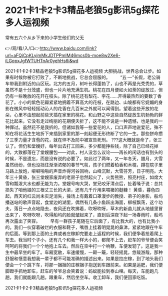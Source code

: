 # 2021卡1卡2卡3精品老狼5g影讯5g探花多人运视频
常有五六个从乡下来的小学生他们的父无

👉/观/看/入/口👉http://www.baidu.com/link?url=aFQjCpKLyjmMkJDTPPmIM46mcs0b-moe8w2Xe6-iLGqpxJgfWTUHTnAr0yehHs6i&wd

2021卡1卡2卡3精品老狼5g影讯5g探花多人运视频	大胆挑战，世界总会让步。如果有时候你被它打败了，不断地挑战，它总会屈服的。
　　“五·一”长假，老公骑车带我到附近的山区玩。北方的五月，树叶长得蓬勃了，山也不再是光秃秃的，草虽然不是十分茂盛，但也一片片地充满生机。桃花在四月便如火如荼的绽放过，但仍有一些晚放的花开在枝头。除了桃花还有梨花、李花……开得最热烈的要数丁香花了。小小的紫色花瓣紧紧地拥着不算高大的花枝，在路边、山坡都有它妩媚的身影在微风中轻轻摇动沁人的花香在几百米之外就可以闻得到。望着这些开放的花朵，心里不由想起前些天插在家里的桃花。和山野之中这些自然绽放生机勃勃的鲜花比起来，它没有走过绚丽的花期便夭折了，这不能不说是一种遗憾，也是我的一种罪过。虽然花不是我折的，但诸如我等一些爱花的人，口口声声地说爱花，殊不知在将花活生生地折下来插到家里的那一刻起便无形终断了它的一生。那些拼命攒了三季力量才含苞的花，就在悴不及防中被宣告死刑。
???这大概就是命了，张三认了。但仍和堂嫂好，每年出去打工回来，多少都能挣些钱，除了自己已经花掉的，大致都落在了堂嫂腰包——对此，村人没怎么议论——再长的闲话也有到头的时候，不是遗忘，而是没有说的必要了。如此过了两年，又一年冬天，腊月，大雪虽然纷纷，但也没挡住渐渐浓郁的春节气氛，孩子们燃着柏香和木棍，蹲在院子里马路上放炮，噼噼啪啪的声音炸得河谷回响，山峰沉默，大雪芬芳，日子明亮。大年三十黄昏，张三堂嫂家废弃的老房子忽然起火了，火势熊熊，照亮村庄，如席大雪和瓢泼大水也都无能为力。堂嫂号啕大哭，堂兄咬牙清点后，扯着嗓子说：总共损失了咱他娘的三根丈三长的大梁，还有几千斤用来喂猪的麸糠！
黄昏，暮色四起，西天的红云尚未实足消失，操场上有戴着口罩漫步的教授、弟子的身影，船坞播送站的歌声音起，食堂边的湖里，偶然有几条小鱼跃出海面，柳枝飘荡，这个功夫，落日一点点地隐去，夜风还在吹拂着，吹呀吹呀，草木的新苗儿就从地缝里冒出来了，吹呀吹呀，吹得船坞的脸就皱起来了，直到后深夜下起一场春雨时，船坞再次露出了笑容。
　　早有一群孩子尾随在它后面了，有比我大的，也有比我小的。我们一伙穿着破烂的衣服和鞋子，嘴唇上挂着明晃晃的鼻涕，紧紧地跟在牛车的后面。等到那上面的土粪或者庄稼卸完要走上返程的时候，我们便争着抢着爬上车去。我当时个子小，还有几个和我一样大小的，都爬不上去，赶车的爷爷便会笑呵呵的将我们一个个地抱上车去。然后在空中打一个响鞭，车便发轫了。这是我一生中最早坐的车了。车厢宽敞，车速缓慢，一颠一簸，轻轻摇晃，悠哉游哉，那种舒服和惬意我想我一辈子都不可能准确的描述出来。如果是拉庄稼，到了地头我们便会一个个跳下车，将那一捆捆的庄稼捆子抱送到车跟前来。如果是运肥，我们便脚蹬手抓地卸车，赶车的爷爷总会笑着说：蚂蚁能拉到泰山哩。每天，车能跑几趟，我们就能跟几趟。跟重车，然后坐空车。收工卸车，我们便回家吃饭。

2021卡1卡2卡3精品老狼5g影讯5g探花多人运视频
